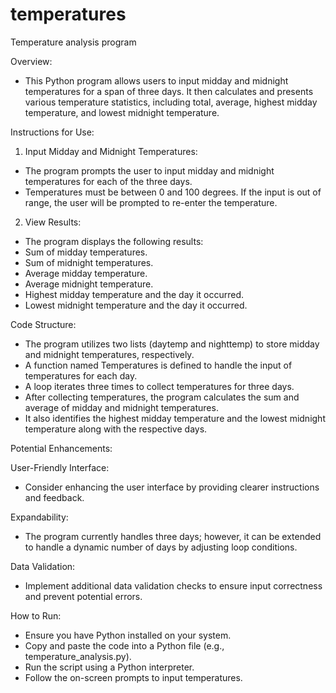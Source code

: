 # temperatures
Temperature analysis program

Overview:
- This Python program allows users to input midday and midnight temperatures for a span of three days. It then calculates and presents various temperature statistics, including total, average,
  highest midday temperature, and lowest midnight temperature.

Instructions for Use:
1) Input Midday and Midnight Temperatures:
- The program prompts the user to input midday and midnight temperatures for each of the three days.
- Temperatures must be between 0 and 100 degrees. If the input is out of range, the user will be prompted to re-enter the temperature.
2) View Results:
- The program displays the following results:
- Sum of midday temperatures.
- Sum of midnight temperatures.
- Average midday temperature.
- Average midnight temperature.
- Highest midday temperature and the day it occurred.
- Lowest midnight temperature and the day it occurred.

Code Structure:
- The program utilizes two lists (daytemp and nighttemp) to store midday and midnight temperatures, respectively.
- A function named Temperatures is defined to handle the input of temperatures for each day.
- A loop iterates three times to collect temperatures for three days.
- After collecting temperatures, the program calculates the sum and average of midday and midnight temperatures.
- It also identifies the highest midday temperature and the lowest midnight temperature along with the respective days.

Potential Enhancements:

User-Friendly Interface:
- Consider enhancing the user interface by providing clearer instructions and feedback.
  
Expandability:
- The program currently handles three days; however, it can be extended to handle a dynamic number of days by adjusting loop conditions.

Data Validation:
- Implement additional data validation checks to ensure input correctness and prevent potential errors.

How to Run:
- Ensure you have Python installed on your system.
- Copy and paste the code into a Python file (e.g., temperature_analysis.py).
- Run the script using a Python interpreter.
- Follow the on-screen prompts to input temperatures.
